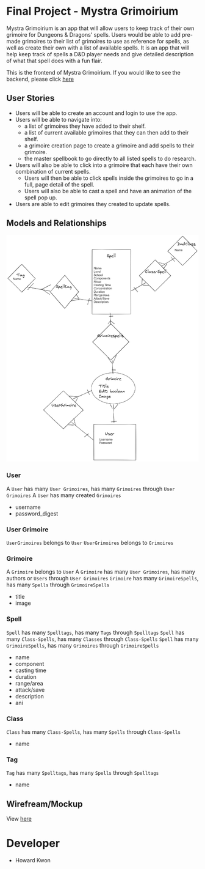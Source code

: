# Final Project - Mystra Grimoirium

Mystra Grimoirium is an app that will allow users to keep track of their own grimoire for Dungeons & Dragons' spells. Users would be able to add pre-made grimoires to their list of grimoires to use as reference for spells, as well as create their own with a list of available spells. It is an app that will help keep track of spells a D&D player needs and give detailed description of what that spell does with a fun flair.

This is the frontend of Mystra Grimoirium. If you would like to see the backend, please click [here](https://github.com/HowieKw/mystra-grimoirium-backend)

## User Stories

* Users will be able to create an account and login to use the app.
* Users will be able to navigate into:
    * a list of grimoires they have added to their shelf.
    * a list of current available grimoires that they can then add to their shelf.
    * a grimoire creation page to create a grimoire and add spells to their grimoire.
    * the master spellbook to go directly to all listed spells to do research.
* Users will also be able to click into a grimoire that each have their own combination of current spells.
    * Users will then be able to click spells inside the grimoires to go in a full, page detail of the spell.
    * Users will also be able to cast a spell and have an animation of the spell pop up.
* Users are able to edit grimoires they created to update spells.

## Models and Relationships

![My Data Relationships](./public/Final-Model-Map.png)

### User 
A `User` has many `User Grimoires`, has many `Grimoires` through `User Grimoires`
A `User` has many created `Grimoires`
* username
* password_digest

### User Grimoire
`UserGrimoires` belongs to `User`
`UserGrimoires` belongs to `Grimoires`

### Grimoire
A `Grimoire` belongs to `User`
A `Grimoire` has many `User Grimoires`, has many authors or `Users` through `User Grimoires`
`Grimoire` has many `GrimoireSpells`, has many `Spells` through `GrimoireSpells`
* title
* image

### Spell
`Spell` has many `Spelltags`, has many `Tags` through `Spelltags`
`Spell` has many `Class-Spells`, has many `Classes` through `Class-Spells`
`Spell` has many `GrimoireSpells`, has many `Grimoires` through `GrimoireSpells`

* name
* component
* casting time
* duration
* range/area
* attack/save
* description
* ani

### Class
`Class` has many `Class-Spells`, has many `Spells` through `Class-Spells`
* name

### Tag
`Tag` has many `Spelltags`, has many `Spells` through `Spelltags`
* name

## Wirefream/Mockup

View [here](https://www.figma.com/file/DyQl9tvtAueTZxkaUhr63o/D-and-D-Grimoire?node-id=0%3A1)

# Developer
* Howard Kwon